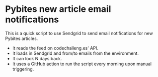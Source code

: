 # Pybites new article email notifications

This is a quick script to use Sendgrid to send email notifications for new Pybites articles.

- It reads the feed on codechalleng.es' API.
- It loads in Sendgrid and from/to emails from the environment.
- It can look N days back.
- It uses a GitHub action to run the script every morning upon manual triggering.
